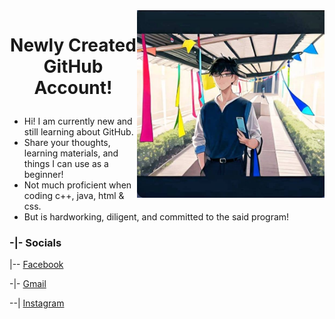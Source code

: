 <img align="right" width="300" height="300" src = "https://github.com/Kirara-22/About-me/blob/main/images/mee.jpg?raw=true"> 
<h1><p align = "center"> Newly Created GitHub Account! </p> </h1> 
<ul>
  <li> Hi! I am currently new and still learning about GitHub. </li>
  <li> Share your thoughts, learning materials, and things I can use as a beginner! </li>
  <li> Not much proficient when coding c++, java, html & css.</li>
  <li> But is hardworking, diligent, and committed to the said program!</li>
</ul>
<h3> -|- Socials </p> </h3>
|-- <a href = "https://www.facebook.com/yuichi.yuichi22/"> Facebook </a> </p>  -|- <a href ="https://mail.google.com/mail/u/0/#inbox?compose=DmwnWrRnXvVGMHCfFvtjgNplsqnzdlSmDwgwgkqLSTGDZGnPSjpqfcNJhtGjdPCBFxmRLcLbFjkV"> Gmail </a> </p>  --| <a href = "https://www.instagram.com/remnant.mori/"> Instagram </a> </p>
